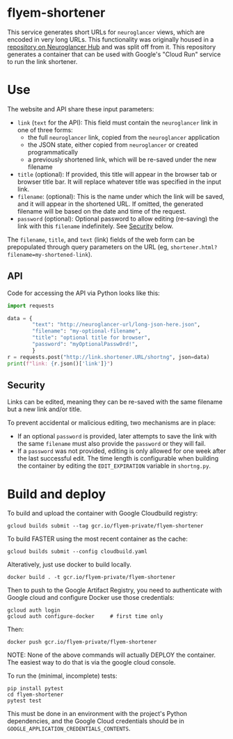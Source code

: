 flyem-shortener
===============

This service generates short URLs for `neuroglancer` views, which are encoded in very long URLs. This functionality was originally housed in a [repository on Neuroglancer Hub](https://github.com/neuroglancerhub/ngsupport) and was split off from it. This repository generates a container that can be used with Google's "Cloud Run" service to run the link shortener.

# Use

The website and API share these input parameters:

- `link` (`text` for the API): This field must contain the `neuroglancer` link in one of three forms:
    - the full `neuroglancer` link, copied from the `neuroglancer` application
    - the JSON state, either copied from `neuroglancer` or created programmatically
    - a previously shortened link, which will be re-saved under the new filename
- `title` (optional): If provided, this title will appear in the browser tab or browser title bar. It will replace whatever title was specified in the input link.
- `filename`: (optional): This is the name under which the link will be saved, and it will appear in the shortened URL. If omitted, the generated filename will be based on the date and time of the request.
- `password` (optional): Optional password to allow editing (re-saving) the link with this `filename` indefinitely. See [Security](#security) below.

The `filename`, `title`, and `text` (link) fields of the web form can be prepopulated through query parameters on the URL (eg, `shortener.html?filename=my-shortened-link`). 

## API

Code for accessing the API via Python looks like this:

```python
import requests

data = {
        "text": "http://neuroglancer-url/long-json-here.json",
        "filename": "my-optional-filename",
        "title": "optional title for browser",
        "password": "myOptionalPassw0rd!",
        }
r = requests.post("http://link.shortener.URL/shortng", json=data)
print(f"link: {r.json()['link']}")
```

## Security

Links can be edited, meaning they can be re-saved with the same filename but a new link and/or title.

To prevent accidental or malicious editing, two mechanisms are in place:
- If an optional `password` is provided, later attempts to save the link with the same `filename` must also provide the `password` or they will fail.
- If a `password` was not provided, editing is only allowed for one week after the last successful edit. The time length is configurable when building the container by editing the `EDIT_EXPIRATION` variable in `shortng.py`.


# Build and deploy

To build and upload the container with Google Cloudbuild registry:

    gcloud builds submit --tag gcr.io/flyem-private/flyem-shortener

To build FASTER using the most recent container as the cache:

    gcloud builds submit --config cloudbuild.yaml


Alteratively, just use docker to build locally.

    docker build . -t gcr.io/flyem-private/flyem-shortener

Then to push to the Google Artifact Registry, you need to authenticate with Google cloud and configure Docker use those credentials:

    gcloud auth login
    gcloud auth configure-docker     # first time only

Then:

    docker push gcr.io/flyem-private/flyem-shortener


NOTE: None of the above commands will actually DEPLOY the container.
      The easiest way to do that is via the google cloud console.

To run the (minimal, incomplete) tests:

    pip install pytest
    cd flyem-shortener
    pytest test

This must be done in an environment with the project's Python dependencies, and the Google Cloud credentials should be in `GOOGLE_APPLICATION_CREDENTIALS_CONTENTS`.   